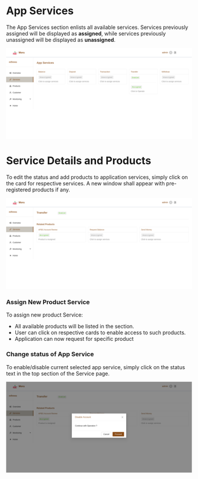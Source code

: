 # App Services
The App Services section enlists all available services. Services previously assigned will be displayed as **assigned**, while services previously unassigned will be displayed as **unassigned**.

![app services](images/app_services.png)

# Service Details and Products

To edit the status and add products to application services, simply click on the card for respective services. A new window shall appear with pre-registered products if any.

![service products](images/service_products.png)


### Assign New Product Service

To assign new product Service:
* All available products will be listed in the section.
* User can click on respective cards to enable access to such products.
* Application can now request for specific product

### Change status of App Service

To enable/disable current selected app service, simply click on the status text in the top section of the Service page.

![app service status](images/app_service_status.png)